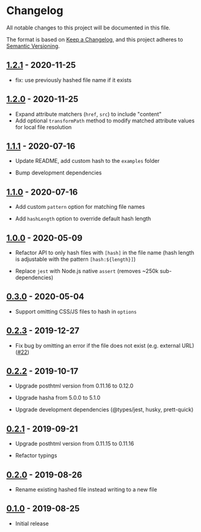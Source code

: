 # Changelog

All notable changes to this project will be documented in this file.

The format is based on [Keep a Changelog](https://keepachangelog.com/en/1.0.0/),
and this project adheres to [Semantic Versioning](https://semver.org/spec/v2.0.0.html).

<!-- ## Unreleased -->

## [1.2.1](https://github.com/metonym/posthtml-hash/releases/tag/v1.2.1) - 2020-11-25

- fix: use previously hashed file name if it exists

## [1.2.0](https://github.com/metonym/posthtml-hash/releases/tag/v1.2.0) - 2020-11-25

- Expand attribute matchers (`href`, `src`) to include "content"
- Add optional `transformPath` method to modify matched attribute values for local file resolution

## [1.1.1](https://github.com/metonym/posthtml-hash/releases/tag/v1.1.1) - 2020-07-16

- Update README, add custom hash to the `examples` folder

- Bump development dependencies

## [1.1.0](https://github.com/metonym/posthtml-hash/releases/tag/v1.1.0) - 2020-07-16

- Add custom `pattern` option for matching file names

- Add `hashLength` option to override default hash length

## [1.0.0](https://github.com/metonym/posthtml-hash/releases/tag/v1.0.0) - 2020-05-09

- Refactor API to only hash files with `[hash]` in the file name (hash length is adjustable with the pattern `[hash:${length}]`)

- Replace `jest` with Node.js native `assert` (removes ~250k sub-dependencies)

## [0.3.0](https://github.com/metonym/posthtml-hash/releases/tag/v0.3.0) - 2020-05-04

- Support omitting CSS/JS files to hash in `options`

## [0.2.3](https://github.com/metonym/posthtml-hash/releases/tag/v0.2.3) - 2019-12-27

- Fix bug by omitting an error if the file does not exist (e.g. external URL)
  ([#22](https://github.com/posthtml/posthtml-hash/issues/22))

## [0.2.2](https://github.com/metonym/posthtml-hash/releases/tag/v0.2.2) - 2019-10-17

- Upgrade posthtml version from 0.11.16 to 0.12.0

- Upgrade hasha from 5.0.0 to 5.1.0

- Upgrade development dependencies (@types/jest, husky, prett-quick)

## [0.2.1](https://github.com/metonym/posthtml-hash/releases/tag/v0.2.1) - 2019-09-21

- Upgrade posthtml version from 0.11.15 to 0.11.16

- Refactor typings

## [0.2.0](https://github.com/metonym/posthtml-hash/releases/tag/v0.2.0) - 2019-08-26

- Rename existing hashed file instead writing to a new file

## [0.1.0](https://github.com/metonym/posthtml-hash/releases/tag/v0.1.0) - 2019-08-25

- Initial release
